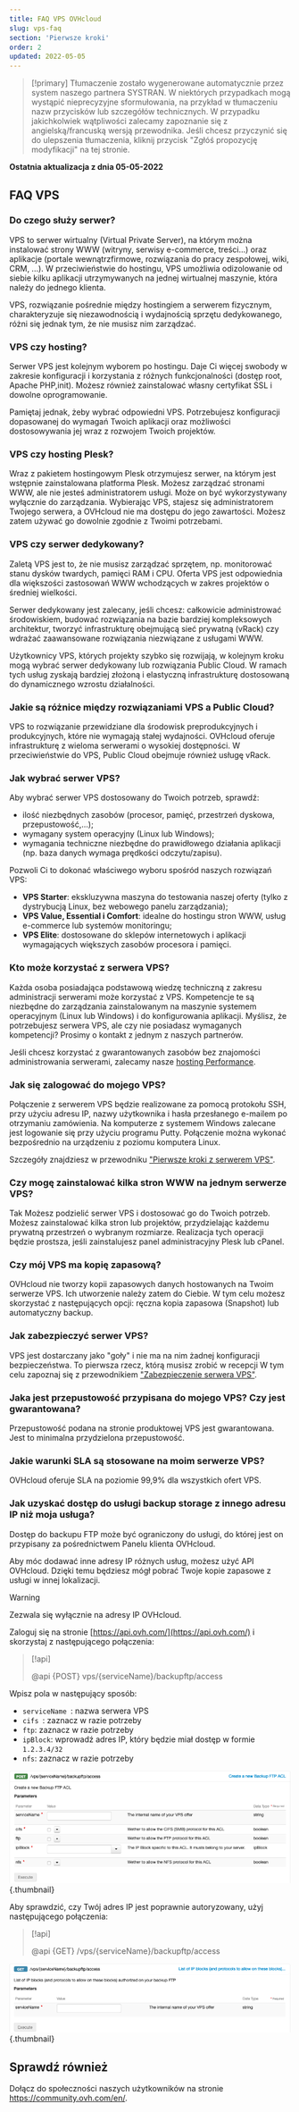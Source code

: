 ```yaml
---
title: FAQ VPS OVHcloud
slug: vps-faq
section: 'Pierwsze kroki'
order: 2
updated: 2022-05-05
---
```


> [!primary]
> Tłumaczenie zostało wygenerowane automatycznie przez system naszego partnera SYSTRAN. W niektórych przypadkach mogą wystąpić nieprecyzyjne sformułowania, na przykład w tłumaczeniu nazw przycisków lub szczegółów technicznych. W przypadku jakichkolwiek wątpliwości zalecamy zapoznanie się z angielską/francuską wersją przewodnika. Jeśli chcesz przyczynić się do ulepszenia tłumaczenia, kliknij przycisk "Zgłóś propozycję modyfikacji" na tej stronie.
>

**Ostatnia aktualizacja z dnia 05-05-2022**

## FAQ VPS

### Do czego służy serwer?

VPS to serwer wirtualny (Virtual Private Server), na którym można instalować strony WWW (witryny, serwisy e-commerce, treści...) oraz aplikacje (portale wewnątrzfirmowe, rozwiązania do pracy zespołowej, wiki, CRM, ...).
 W przeciwieństwie do hostingu, VPS umożliwia odizolowanie od siebie kilku aplikacji utrzymywanych na jednej wirtualnej maszynie, która należy do jednego klienta. 

VPS, rozwiązanie pośrednie między hostingiem a serwerem fizycznym, charakteryzuje się niezawodnością i wydajnością sprzętu dedykowanego, różni się jednak tym, że nie musisz nim zarządzać.

### VPS czy hosting?

Serwer VPS jest kolejnym wyborem po hostingu.  Daje Ci więcej swobody w zakresie konfiguracji i korzystania z różnych funkcjonalności (dostęp root, Apache PHP,init).  Możesz również zainstalować własny certyfikat SSL i dowolne oprogramowanie.

Pamiętaj jednak, żeby wybrać odpowiedni VPS.  Potrzebujesz konfiguracji dopasowanej do wymagań Twoich aplikacji oraz możliwości dostosowywania jej wraz z rozwojem Twoich projektów.

### VPS czy hosting Plesk?

Wraz z pakietem hostingowym Plesk otrzymujesz serwer, na którym jest wstępnie zainstalowana platforma Plesk.  Możesz zarządzać stronami WWW, ale nie jesteś administratorem usługi. Może on być wykorzystywany wyłącznie do zarządzania.
Wybierając VPS, stajesz się administratorem Twojego serwera, a OVHcloud nie ma dostępu do jego zawartości. Możesz zatem używać go dowolnie zgodnie z Twoimi potrzebami.

### VPS czy serwer dedykowany?

Zaletą VPS jest to, że nie musisz zarządzać sprzętem, np. monitorować stanu dysków twardych, pamięci RAM i CPU. Oferta VPS jest odpowiednia dla większości zastosowań WWW wchodzących w zakres projektów o średniej wielkości. 

Serwer dedykowany jest zalecany, jeśli chcesz: całkowicie administrować środowiskiem, budować rozwiązania na bazie bardziej kompleksowych architektur, tworzyć infrastrukturę obejmującą sieć prywatną (vRack) czy wdrażać zaawansowane rozwiązania niezwiązane z usługami WWW.

Użytkownicy VPS, których projekty szybko się rozwijają, w kolejnym kroku mogą wybrać serwer dedykowany lub rozwiązania Public Cloud. W ramach tych usług zyskają bardziej złożoną i elastyczną infrastrukturę dostosowaną do dynamicznego wzrostu działalności.

### Jakie są różnice między rozwiązaniami VPS a Public Cloud?

VPS to rozwiązanie przewidziane dla środowisk preprodukcyjnych i produkcyjnych, które nie wymagają stałej wydajności.
OVHcloud oferuje infrastrukturę z wieloma serwerami o wysokiej dostępności. W przeciwieństwie do VPS, Public Cloud obejmuje również usługę vRack.

### Jak wybrać serwer VPS?

Aby wybrać serwer VPS dostosowany do Twoich potrzeb, sprawdź:

- ilość niezbędnych zasobów (procesor, pamięć, przestrzeń dyskowa, przepustowość,...);
- wymagany system operacyjny (Linux lub Windows);
- wymagania techniczne niezbędne do prawidłowego działania aplikacji (np. baza danych wymaga prędkości odczytu/zapisu).

Pozwoli Ci to dokonać właściwego wyboru spośród naszych rozwiązań VPS:

- **VPS Starter**: ekskluzywna maszyna do testowania naszej oferty (tylko z dystrybucją Linux, bez webowego panelu zarządzania);
- **VPS Value, Essential i Comfort**: idealne do hostingu stron WWW, usług e-commerce lub systemów monitoringu;
- **VPS Elite**: dostosowane do sklepów internetowych i aplikacji wymagających większych zasobów procesora i pamięci.


### Kto może korzystać z serwera VPS?

Każda osoba posiadająca podstawową wiedzę techniczną z zakresu administracji serwerami może korzystać z VPS.  Kompetencje te są niezbędne do zarządzania zainstalowanym na maszynie systemem operacyjnym (Linux lub Windows) i do konfigurowania aplikacji. Myślisz, że potrzebujesz serwera VPS, ale czy nie posiadasz wymaganych kompetencji? Prosimy o kontakt z jednym z naszych partnerów. 

Jeśli chcesz korzystać z gwarantowanych zasobów bez znajomości administrowania serwerami, zalecamy nasze [hosting Performance](https://www.ovh.pl/hosting/hosting-performance.xml).

### Jak się zalogować do mojego VPS?

Połączenie z serwerem VPS będzie realizowane za pomocą protokołu SSH, przy użyciu adresu IP, nazwy użytkownika i hasła przesłanego e-mailem po otrzymaniu zamówienia.
Na komputerze z systemem Windows zalecane jest logowanie się przy użyciu programu Putty. Połączenie można wykonać bezpośrednio na urządzeniu z poziomu komputera Linux.

Szczegóły znajdziesz w przewodniku ["Pierwsze kroki z serwerem VPS"](../pierwsze-kroki-vps/).

### Czy mogę zainstalować kilka stron WWW na jednym serwerze VPS?

Tak Możesz podzielić serwer VPS i dostosować go do Twoich potrzeb. Możesz zainstalować kilka stron lub projektów, przydzielając każdemu prywatną przestrzeń o wybranym rozmiarze. Realizacja tych operacji będzie prostsza, jeśli zainstalujesz panel administracyjny Plesk lub cPanel.

### Czy mój VPS ma kopię zapasową?

OVHcloud nie tworzy kopii zapasowych danych hostowanych na Twoim serwerze VPS. Ich utworzenie należy zatem do Ciebie.
W tym celu możesz skorzystać z następujących opcji: ręczna kopia zapasowa (Snapshot) lub automatyczny backup.

### Jak zabezpieczyć serwer VPS?

VPS jest dostarczany jako "goły" i nie ma na nim żadnej konfiguracji bezpieczeństwa. To pierwsza rzecz, którą musisz zrobić w recepcji
W tym celu zapoznaj się z przewodnikiem ["Zabezpieczenie serwera VPS"](../porady-zabezpieczenie-vps/).

### Jaka jest przepustowość przypisana do mojego VPS? Czy jest gwarantowana?

Przepustowość podana na stronie produktowej VPS jest gwarantowana. Jest to minimalna przydzielona przepustowość.

### Jakie warunki SLA są stosowane na moim serwerze VPS?

OVHcloud oferuje SLA na poziomie 99,9% dla wszystkich ofert VPS.

### Jak uzyskać dostęp do usługi backup storage z innego adresu IP niż moja usługa? <a name="backupstorage"></a>

Dostęp do backupu FTP może być ograniczony do usługi, do której jest on przypisany za pośrednictwem Panelu klienta OVHcloud.

Aby móc dodawać inne adresy IP różnych usług, możesz użyć API OVHcloud.
Dzięki temu będziesz mógł pobrać Twoje kopie zapasowe z usługi w innej lokalizacji.

> [!warning]
> Zezwala się wyłącznie na adresy IP OVHcloud.
>

Zaloguj się na stronie [https://api.ovh.com/](https://api.ovh.com/) i skorzystaj z następującego połączenia:

> [!api]
>
> @api {POST} vps/{serviceName}/backupftp/access
>

Wpisz pola w następujący sposób:

- `serviceName `: nazwa serwera VPS
- `cifs `: zaznacz w razie potrzeby
- `ftp`: zaznacz w razie potrzeby
- `ipBlock`: wprowadź adres IP, który będzie miał dostęp w formie `1.2.3.4/32`
- `nfs`: zaznacz w razie potrzeby

![post api](images/post-api.png){.thumbnail}

Aby sprawdzić, czy Twój adres IP jest poprawnie autoryzowany, użyj następującego połączenia:

> [!api]
>
> @api {GET} /vps/{serviceName}/backupftp/access
>

![get api](images/get-api.png){.thumbnail}

## Sprawdź również

Dołącz do społeczności naszych użytkowników na stronie <https://community.ovh.com/en/>.
